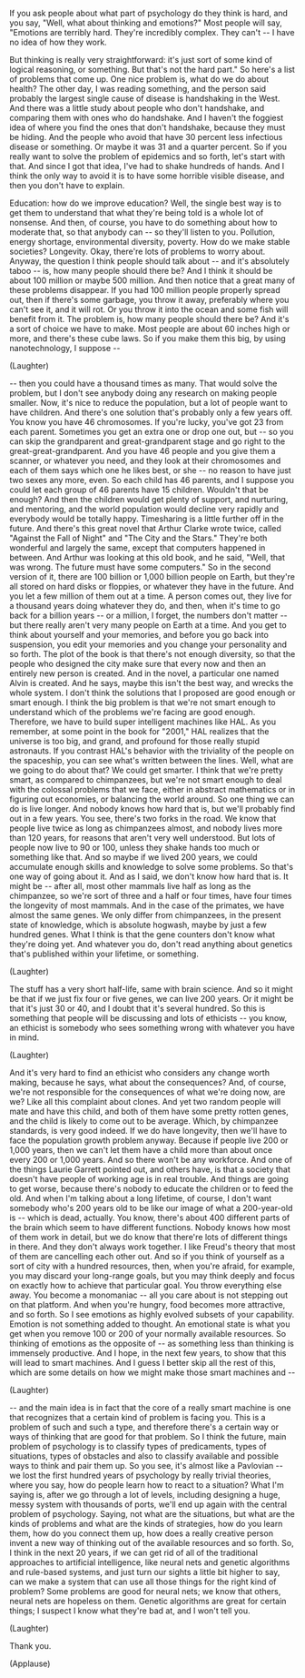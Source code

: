 
If you ask people about what part of psychology do they think is hard,
and you say, &quot;Well, what about thinking and emotions?&quot;
Most people will say, &quot;Emotions are terribly hard.
They&#39;re incredibly complex. They can&#39;t -- I have no idea of how they work.

But thinking is really very straightforward:
it&#39;s just sort of some kind of logical reasoning, or something.
But that&#39;s not the hard part.&quot;
So here&#39;s a list of problems that come up.
One nice problem is, what do we do about health?
The other day, I was reading something, and the person said
probably the largest single cause of disease is handshaking in the West.
And there was a little study about people who don&#39;t handshake,
and comparing them with ones who do handshake.
And I haven&#39;t the foggiest idea of where you find the ones that don&#39;t handshake,
because they must be hiding.
And the people who avoid that
have 30 percent less infectious disease or something.
Or maybe it was 31 and a quarter percent.
So if you really want to solve the problem of epidemics and so forth,
let&#39;s start with that. And since I got that idea,
I&#39;ve had to shake hundreds of hands.
And I think the only way to avoid it
is to have some horrible visible disease,
and then you don&#39;t have to explain.

Education: how do we improve education?
Well, the single best way is to get them to understand
that what they&#39;re being told is a whole lot of nonsense.
And then, of course, you have to do something
about how to moderate that, so that anybody can -- so they&#39;ll listen to you.
Pollution, energy shortage, environmental diversity, poverty.
How do we make stable societies? Longevity.
Okay, there&#39;re lots of problems to worry about.
Anyway, the question I think people should talk about --
and it&#39;s absolutely taboo -- is, how many people should there be?
And I think it should be about 100 million or maybe 500 million.
And then notice that a great many of these problems disappear.
If you had 100 million people
properly spread out, then if there&#39;s some garbage,
you throw it away, preferably where you can&#39;t see it, and it will rot.
Or you throw it into the ocean and some fish will benefit from it.
The problem is, how many people should there be?
And it&#39;s a sort of choice we have to make.
Most people are about 60 inches high or more,
and there&#39;s these cube laws. So if you make them this big,
by using nanotechnology, I suppose --

(Laughter)

-- then you could have a thousand times as many.
That would solve the problem, but I don&#39;t see anybody
doing any research on making people smaller.
Now, it&#39;s nice to reduce the population, but a lot of people want to have children.
And there&#39;s one solution that&#39;s probably only a few years off.
You know you have 46 chromosomes. If you&#39;re lucky, you&#39;ve got 23
from each parent. Sometimes you get an extra one or drop one out,
but -- so you can skip the grandparent and great-grandparent stage
and go right to the great-great-grandparent. And you have 46 people
and you give them a scanner, or whatever you need,
and they look at their chromosomes and each of them says
which one he likes best, or she -- no reason to have just two sexes
any more, even. So each child has 46 parents,
and I suppose you could let each group of 46 parents have 15 children.
Wouldn&#39;t that be enough? And then the children
would get plenty of support, and nurturing, and mentoring,
and the world population would decline very rapidly
and everybody would be totally happy.
Timesharing is a little further off in the future.
And there&#39;s this great novel that Arthur Clarke wrote twice,
called &quot;Against the Fall of Night&quot; and &quot;The City and the Stars.&quot;
They&#39;re both wonderful and largely the same,
except that computers happened in between.
And Arthur was looking at this old book, and he said, &quot;Well, that was wrong.
The future must have some computers.&quot;
So in the second version of it, there are 100 billion
or 1,000 billion people on Earth, but they&#39;re all stored on hard disks or floppies,
or whatever they have in the future.
And you let a few million of them out at a time.
A person comes out, they live for a thousand years
doing whatever they do, and then, when it&#39;s time to go back
for a billion years -- or a million, I forget, the numbers don&#39;t matter --
but there really aren&#39;t very many people on Earth at a time.
And you get to think about yourself and your memories,
and before you go back into suspension, you edit your memories
and you change your personality and so forth.
The plot of the book is that there&#39;s not enough diversity,
so that the people who designed the city
make sure that every now and then an entirely new person is created.
And in the novel, a particular one named Alvin is created. And he says,
maybe this isn&#39;t the best way, and wrecks the whole system.
I don&#39;t think the solutions that I proposed
are good enough or smart enough.
I think the big problem is that we&#39;re not smart enough
to understand which of the problems we&#39;re facing are good enough.
Therefore, we have to build super intelligent machines like HAL.
As you remember, at some point in the book for &quot;2001,&quot;
HAL realizes that the universe is too big, and grand, and profound
for those really stupid astronauts. If you contrast HAL&#39;s behavior
with the triviality of the people on the spaceship,
you can see what&#39;s written between the lines.
Well, what are we going to do about that? We could get smarter.
I think that we&#39;re pretty smart, as compared to chimpanzees,
but we&#39;re not smart enough to deal with the colossal problems that we face,
either in abstract mathematics
or in figuring out economies, or balancing the world around.
So one thing we can do is live longer.
And nobody knows how hard that is,
but we&#39;ll probably find out in a few years.
You see, there&#39;s two forks in the road. We know that people live
twice as long as chimpanzees almost,
and nobody lives more than 120 years,
for reasons that aren&#39;t very well understood.
But lots of people now live to 90 or 100,
unless they shake hands too much or something like that.
And so maybe if we lived 200 years, we could accumulate enough skills
and knowledge to solve some problems.
So that&#39;s one way of going about it.
And as I said, we don&#39;t know how hard that is. It might be --
after all, most other mammals live half as long as the chimpanzee,
so we&#39;re sort of three and a half or four times, have four times
the longevity of most mammals. And in the case of the primates,
we have almost the same genes. We only differ from chimpanzees,
in the present state of knowledge, which is absolute hogwash,
maybe by just a few hundred genes.
What I think is that the gene counters don&#39;t know what they&#39;re doing yet.
And whatever you do, don&#39;t read anything about genetics
that&#39;s published within your lifetime, or something.

(Laughter)

The stuff has a very short half-life, same with brain science.
And so it might be that if we just fix four or five genes,
we can live 200 years.
Or it might be that it&#39;s just 30 or 40,
and I doubt that it&#39;s several hundred.
So this is something that people will be discussing
and lots of ethicists -- you know, an ethicist is somebody
who sees something wrong with whatever you have in mind.

(Laughter)

And it&#39;s very hard to find an ethicist who considers any change
worth making, because he says, what about the consequences?
And, of course, we&#39;re not responsible for the consequences
of what we&#39;re doing now, are we? Like all this complaint about clones.
And yet two random people will mate and have this child,
and both of them have some pretty rotten genes,
and the child is likely to come out to be average.
Which, by chimpanzee standards, is very good indeed.
If we do have longevity, then we&#39;ll have to face the population growth
problem anyway. Because if people live 200 or 1,000 years,
then we can&#39;t let them have a child more than about once every 200 or 1,000 years.
And so there won&#39;t be any workforce.
And one of the things Laurie Garrett pointed out, and others have,
is that a society that doesn&#39;t have people
of working age is in real trouble. And things are going to get worse,
because there&#39;s nobody to educate the children or to feed the old.
And when I&#39;m talking about a long lifetime, of course,
I don&#39;t want somebody who&#39;s 200 years old to be like our image
of what a 200-year-old is -- which is dead, actually.
You know, there&#39;s about 400 different parts of the brain
which seem to have different functions.
Nobody knows how most of them work in detail,
but we do know that there&#39;re lots of different things in there.
And they don&#39;t always work together. I like Freud&#39;s theory
that most of them are cancelling each other out.
And so if you think of yourself as a sort of city
with a hundred resources, then, when you&#39;re afraid, for example,
you may discard your long-range goals, but you may think deeply
and focus on exactly how to achieve that particular goal.
You throw everything else away. You become a monomaniac --
all you care about is not stepping out on that platform.
And when you&#39;re hungry, food becomes more attractive, and so forth.
So I see emotions as highly evolved subsets of your capability.
Emotion is not something added to thought. An emotional state
is what you get when you remove 100 or 200
of your normally available resources.
So thinking of emotions as the opposite of -- as something
less than thinking is immensely productive. And I hope,
in the next few years, to show that this will lead to smart machines.
And I guess I better skip all the rest of this, which are some details
on how we might make those smart machines and --

(Laughter)

-- and the main idea is in fact that the core of a really smart machine
is one that recognizes that a certain kind of problem is facing you.
This is a problem of such and such a type,
and therefore there&#39;s a certain way or ways of thinking
that are good for that problem.
So I think the future, main problem of psychology is to classify
types of predicaments, types of situations, types of obstacles
and also to classify available and possible ways to think and pair them up.
So you see, it&#39;s almost like a Pavlovian --
we lost the first hundred years of psychology
by really trivial theories, where you say,
how do people learn how to react to a situation? What I&#39;m saying is,
after we go through a lot of levels, including designing
a huge, messy system with thousands of ports,
we&#39;ll end up again with the central problem of psychology.
Saying, not what are the situations,
but what are the kinds of problems
and what are the kinds of strategies, how do you learn them,
how do you connect them up, how does a really creative person
invent a new way of thinking out of the available resources and so forth.
So, I think in the next 20 years,
if we can get rid of all of the traditional approaches to artificial intelligence,
like neural nets and genetic algorithms
and rule-based systems, and just turn our sights a little bit higher to say,
can we make a system that can use all those things
for the right kind of problem? Some problems are good for neural nets;
we know that others, neural nets are hopeless on them.
Genetic algorithms are great for certain things;
I suspect I know what they&#39;re bad at, and I won&#39;t tell you.

(Laughter)

Thank you.

(Applause)

